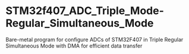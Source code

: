 # STM32f407_ADC_Triple_Mode-Regular_Simultaneous_Mode
Bare-metal program for configure ADCs of STM32F407 in Triple Regular Simultaneous Mode with DMA for efficient data transfer 

